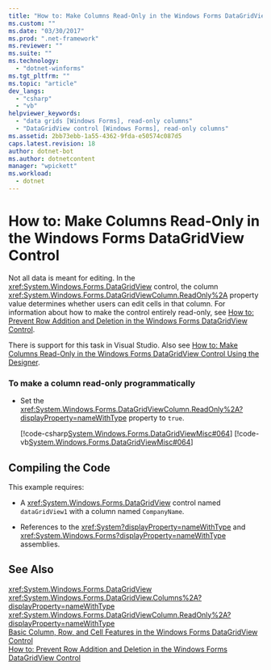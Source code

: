 ```yaml
---
title: "How to: Make Columns Read-Only in the Windows Forms DataGridView Control"
ms.custom: ""
ms.date: "03/30/2017"
ms.prod: ".net-framework"
ms.reviewer: ""
ms.suite: ""
ms.technology: 
  - "dotnet-winforms"
ms.tgt_pltfrm: ""
ms.topic: "article"
dev_langs: 
  - "csharp"
  - "vb"
helpviewer_keywords: 
  - "data grids [Windows Forms], read-only columns"
  - "DataGridView control [Windows Forms], read-only columns"
ms.assetid: 2bb73ebb-1a55-4362-9fda-e50574c087d5
caps.latest.revision: 18
author: dotnet-bot
ms.author: dotnetcontent
manager: "wpickett"
ms.workload: 
  - dotnet
---
```

# How to: Make Columns Read-Only in the Windows Forms DataGridView Control
Not all data is meant for editing. In the <xref:System.Windows.Forms.DataGridView> control, the column <xref:System.Windows.Forms.DataGridViewColumn.ReadOnly%2A> property value determines whether users can edit cells in that column. For information about how to make the control entirely read-only, see [How to: Prevent Row Addition and Deletion in the Windows Forms DataGridView Control](../../../../docs/framework/winforms/controls/prevent-row-addition-and-deletion-datagridview.md).  
  
 There is support for this task in Visual Studio.  Also see [How to: Make Columns Read-Only in the Windows Forms DataGridView Control Using the Designer](http://msdn.microsoft.com/library/xd4k3c7e\(v=vs.110\)).  
  
### To make a column read-only programmatically  
  
-   Set the <xref:System.Windows.Forms.DataGridViewColumn.ReadOnly%2A?displayProperty=nameWithType> property to `true`.  
  
     [!code-csharp[System.Windows.Forms.DataGridViewMisc#064](../../../../samples/snippets/csharp/VS_Snippets_Winforms/System.Windows.Forms.DataGridViewMisc/CS/datagridviewmisc.cs#064)]
     [!code-vb[System.Windows.Forms.DataGridViewMisc#064](../../../../samples/snippets/visualbasic/VS_Snippets_Winforms/System.Windows.Forms.DataGridViewMisc/VB/datagridviewmisc.vb#064)]  
  
## Compiling the Code  
 This example requires:  
  
-   A <xref:System.Windows.Forms.DataGridView> control named `dataGridView1` with a column named `CompanyName`.  
  
-   References to the <xref:System?displayProperty=nameWithType> and <xref:System.Windows.Forms?displayProperty=nameWithType> assemblies.  
  
## See Also  
 <xref:System.Windows.Forms.DataGridView>  
 <xref:System.Windows.Forms.DataGridView.Columns%2A?displayProperty=nameWithType>  
 <xref:System.Windows.Forms.DataGridViewColumn.ReadOnly%2A?displayProperty=nameWithType>  
 [Basic Column, Row, and Cell Features in the Windows Forms DataGridView Control](../../../../docs/framework/winforms/controls/basic-column-row-and-cell-features-wf-datagridview-control.md)  
 [How to: Prevent Row Addition and Deletion in the Windows Forms DataGridView Control](../../../../docs/framework/winforms/controls/prevent-row-addition-and-deletion-datagridview.md)
